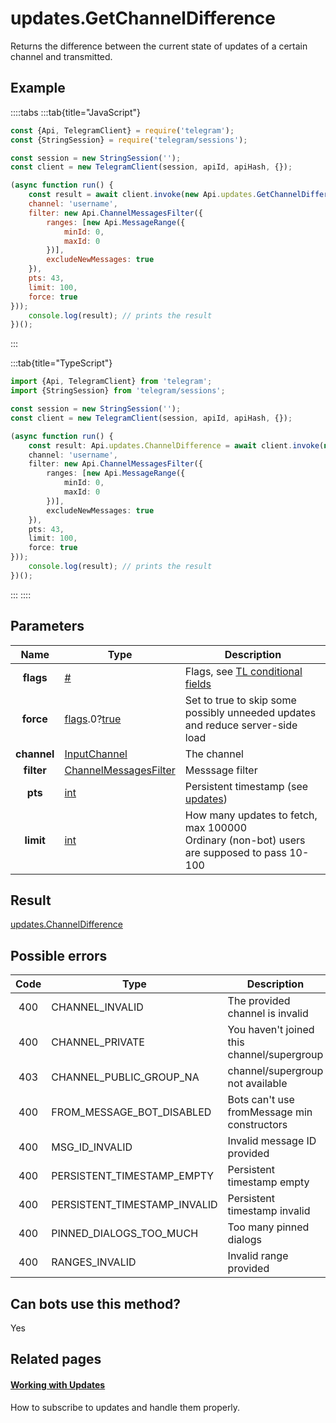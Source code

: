 # updates.GetChannelDifference

Returns the difference between the current state of updates of a certain channel and transmitted.



## Example

::::tabs
:::tab{title="JavaScript"}
```js
const {Api, TelegramClient} = require('telegram');
const {StringSession} = require('telegram/sessions');

const session = new StringSession('');
const client = new TelegramClient(session, apiId, apiHash, {});

(async function run() {
    const result = await client.invoke(new Api.updates.GetChannelDifference({
    channel: 'username',
    filter: new Api.ChannelMessagesFilter({
        ranges: [new Api.MessageRange({
            minId: 0,
            maxId: 0
        })],
        excludeNewMessages: true
    }),
    pts: 43,
    limit: 100,
    force: true
}));
    console.log(result); // prints the result
})();
```
:::

:::tab{title="TypeScript"}
```ts
import {Api, TelegramClient} from 'telegram';
import {StringSession} from 'telegram/sessions';

const session = new StringSession('');
const client = new TelegramClient(session, apiId, apiHash, {});

(async function run() {
    const result: Api.updates.ChannelDifference = await client.invoke(new Api.updates.GetChannelDifference({
    channel: 'username',
    filter: new Api.ChannelMessagesFilter({
        ranges: [new Api.MessageRange({
            minId: 0,
            maxId: 0
        })],
        excludeNewMessages: true
    }),
    pts: 43,
    limit: 100,
    force: true
}));
    console.log(result); // prints the result
})();
```
:::
::::



## Parameters

| Name | Type | Description |
| :--: | ---- | ----------- |
| **flags** | [#](https://core.telegram.org/type/%23) | Flags, see [TL conditional fields](https://core.telegram.org/mtproto/TL-combinators#conditional-fields) 
| **force** | [flags](https://core.telegram.org/mtproto/TL-combinators#conditional-fields).0?[true](https://core.telegram.org/constructor/true) | Set to true to skip some possibly unneeded updates and reduce server-side load 
| **channel** | [InputChannel](https://core.telegram.org/type/InputChannel) | The channel 
| **filter** | [ChannelMessagesFilter](https://core.telegram.org/type/ChannelMessagesFilter) | Messsage filter 
| **pts** | [int](https://core.telegram.org/type/int) | Persistent timestamp (see [updates](https://core.telegram.org/api/updates)) 
| **limit** | [int](https://core.telegram.org/type/int) | How many updates to fetch, max 100000  <br>Ordinary (non-bot) users are supposed to pass 10-100 


## Result

[updates.ChannelDifference](https://core.telegram.org/type/updates.ChannelDifference)



## Possible errors

| Code | Type | Description |
| :--: | ---- | ----------- |
| 400 | CHANNEL\_INVALID | The provided channel is invalid 
| 400 | CHANNEL\_PRIVATE | You haven't joined this channel/supergroup 
| 403 | CHANNEL\_PUBLIC\_GROUP\_NA | channel/supergroup not available 
| 400 | FROM\_MESSAGE\_BOT\_DISABLED | Bots can't use fromMessage min constructors 
| 400 | MSG\_ID\_INVALID | Invalid message ID provided 
| 400 | PERSISTENT\_TIMESTAMP\_EMPTY | Persistent timestamp empty 
| 400 | PERSISTENT\_TIMESTAMP\_INVALID | Persistent timestamp invalid 
| 400 | PINNED\_DIALOGS\_TOO\_MUCH | Too many pinned dialogs 
| 400 | RANGES\_INVALID | Invalid range provided 


## Can bots use this method?

Yes

## Related pages

#### [Working with Updates](https://core.telegram.org/api/updates)

How to subscribe to updates and handle them properly.





